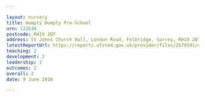 ```yaml
---

layout: nursery
title: Humpty Dumpty Pre-School
urn: 122634
postcode: RH19 2QT
address: St Johns Church Hall, London Road, Felbridge, Surrey, RH19 2QT
latestReportUrl: https://reports.ofsted.gov.uk/provider/files/2579591/urn/122634.pdf
teaching: 2
development: 2
leadership: 2
outcomes: 2
overall: 2
date: 9 June 2016

---
```

